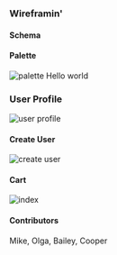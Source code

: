 ### Wireframin'
#### Schema

#### Palette
![palette](http://g.recordit.co/Vs3VezqItS.gif)
Hello world
### User Profile
![user profile](http://g.recordit.co/gZHJedkQpg.gif)
#### Create User
![create user](http://g.recordit.co/gMVQ5COCtG.gif)
#### Cart
![index](http://g.recordit.co/YqznDMGdhY.gif)
#### Contributors
Mike, Olga, Bailey, Cooper